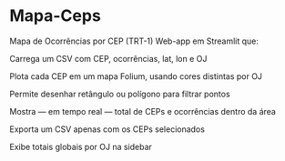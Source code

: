 # Mapa-Ceps
Mapa de Ocorrências por CEP (TRT-1)
Web-app em Streamlit que:

Carrega um CSV com CEP, ocorrências, lat, lon e OJ

Plota cada CEP em um mapa Folium, usando cores distintas por OJ

Permite desenhar retângulo ou polígono para filtrar pontos

Mostra — em tempo real — total de CEPs e ocorrências dentro da área

Exporta um CSV apenas com os CEPs selecionados

Exibe totais globais por OJ na sidebar
